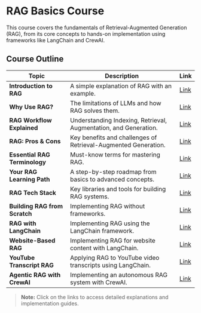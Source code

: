 

# RAG Basics Course  

This course covers the fundamentals of Retrieval-Augmented Generation (RAG), from its core concepts to hands-on implementation using frameworks like LangChain and CrewAI.  

## Course Outline  

| Topic                      | Description | Link |
|----------------------------|------------|------|
| **Introduction to RAG**     | A simple explanation of RAG with an example. | [Link](https://github.com/Charikshith/RAG_techniques/blob/main/Theory/Introduction%20to%20RAG.md) |
| **Why Use RAG?**           | The limitations of LLMs and how RAG solves them. | [Link](https://github.com/Charikshith/RAG_techniques/blob/main/Theory/Why%20Use%20RAG%3F.md) |
| **RAG Workflow Explained** | Understanding Indexing, Retrieval, Augmentation, and Generation. | [Link](https://github.com/Charikshith/RAG_techniques/blob/main/Theory/RAG%20Workflow%20Explained.md) |
| **RAG: Pros & Cons**       | Key benefits and challenges of Retrieval-Augmented Generation. | [Link](#) |
| **Essential RAG Terminology** | Must-know terms for mastering RAG. | [Link](#) |
| **Your RAG Learning Path** | A step-by-step roadmap from basics to advanced concepts. | [Link](#) |
| **RAG Tech Stack**         | Key libraries and tools for building RAG systems. | [Link](#) |
| **Building RAG from Scratch** | Implementing RAG without frameworks. | [Link](#) |
| **RAG with LangChain**     | Implementing RAG using the LangChain framework. | [Link](#) |
| **Website-Based RAG**      | Implementing RAG for website content with LangChain. | [Link](#) |
| **YouTube Transcript RAG** | Applying RAG to YouTube video transcripts using LangChain. | [Link](#) |
| **Agentic RAG with CrewAI** | Implementing an autonomous RAG system with CrewAI. | [Link](#) |

> **Note:** Click on the links to access detailed explanations and implementation guides.


